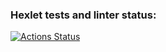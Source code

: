 ### Hexlet tests and linter status:
[![Actions Status](https://github.com/behindthep/ansible-deploy-project-76/actions/workflows/hexlet-check.yml/badge.svg)](https://github.com/behindthep/ansible-deploy-project-76/actions)